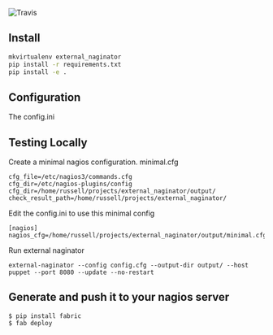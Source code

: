 ![Travis](https://api.travis-ci.org/daniellawrence/external_naginator.svg)

Install
-------

```sh
mkvirtualenv external_naginator
pip install -r requirements.txt
pip install -e .
```

Configuration
----------------

The config.ini

Testing Locally
---------------------------------

Create a minimal nagios configuration. minimal.cfg
```
cfg_file=/etc/nagios3/commands.cfg
cfg_dir=/etc/nagios-plugins/config
cfg_dir=/home/russell/projects/external_naginator/output/
check_result_path=/home/russell/projects/external_naginator/
```

Edit the config.ini to use this minimal config
```
[nagios]
nagios_cfg=/home/russell/projects/external_naginator/output/minimal.cfg
```

Run external naginator
```
external-naginator --config config.cfg --output-dir output/ --host puppet --port 8080 --update --no-restart
```

Generate and push it to your nagios server
------------------------------------------

    $ pip install fabric
    $ fab deploy
